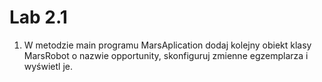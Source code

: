 # Lab 2.1

1. W metodzie main programu MarsAplication dodaj kolejny obiekt klasy MarsRobot o nazwie opportunity, skonfiguruj zmienne egzemplarza i wyświetl je. 
